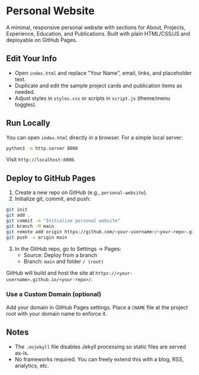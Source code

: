 # Personal Website

A minimal, responsive personal website with sections for About, Projects, Experience, Education, and Publications. Built with plain HTML/CSS/JS and deployable on GitHub Pages.

## Edit Your Info

- Open `index.html` and replace "Your Name", email, links, and placeholder text.
- Duplicate and edit the sample project cards and publication items as needed.
- Adjust styles in `styles.css` or scripts in `script.js` (theme/menu toggles).

## Run Locally

You can open `index.html` directly in a browser. For a simple local server:

```bash
python3 -m http.server 8000
```

Visit `http://localhost:8000`.

## Deploy to GitHub Pages

1. Create a new repo on GitHub (e.g., `personal-website`).
2. Initialize git, commit, and push:

```bash
git init
git add .
git commit -m "Initialize personal website"
git branch -M main
git remote add origin https://github.com/<your-username>/<your-repo>.git
git push -u origin main
```

3. In the GitHub repo, go to Settings → Pages:
   - Source: Deploy from a branch
   - Branch: `main` and folder `/ (root)`

GitHub will build and host the site at `https://<your-username>.github.io/<your-repo>/`.

### Use a Custom Domain (optional)

Add your domain in GitHub Pages settings. Place a `CNAME` file at the project root with your domain name to enforce it.

## Notes

- The `.nojekyll` file disables Jekyll processing so static files are served as-is.
- No frameworks required. You can freely extend this with a blog, RSS, analytics, etc.


